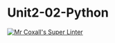 # Unit2-02-Python
[![Mr Coxall's Super Linter](https://github.com/ICS3U-Programming-JosephK/Unit2-02-Python/workflows/Mr%20Coxall's%20Super%20Linter/badge.svg)](https://github.com/ICS3U-Programming-JosephK/Unit2-02-Python/actions/)
